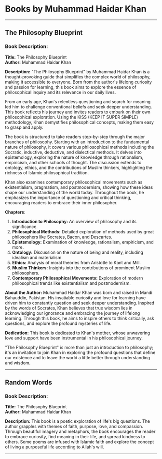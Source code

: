 # Books by Muhammad Haidar Khan

---
## The Philosophy Blueprint
### Book Description:

**Title:** The Philosophy Blueprint  
**Author:** Muhammad Haidar Khan

**Description:**
"The Philosophy Blueprint" by Muhammad Haidar Khan is a thought-provoking guide that simplifies the complex world of philosophy, making it accessible to everyone. Born from the author's lifelong curiosity and passion for learning, this book aims to explore the essence of philosophical inquiry and its relevance in our daily lives.

From an early age, Khan's relentless questioning and search for meaning led him to challenge conventional beliefs and seek deeper understanding. This book reflects his journey and invites readers to embark on their own philosophical exploration. Using the KISS (KEEP IT SUPER SIMPLE) methodology, Khan demystifies philosophical concepts, making them easy to grasp and apply.

The book is structured to take readers step-by-step through the major branches of philosophy. Starting with an introduction to the fundamental nature of philosophy, it covers various philosophical methods including the Socratic, inductive, deductive, and dialectical methods. It delves into epistemology, exploring the nature of knowledge through rationalism, empiricism, and other schools of thought. The discussion extends to ontology, ethics, and the contributions of Muslim thinkers, highlighting the richness of Islamic philosophical tradition.

Khan also examines contemporary philosophical movements such as existentialism, pragmatism, and postmodernism, showing how these ideas shape our understanding of the world today. Throughout the book, he emphasizes the importance of questioning and critical thinking, encouraging readers to embrace their inner philosopher.

**Chapters:**
1. **Introduction to Philosophy:** An overview of philosophy and its significance.
2. **Philosophical Methods:** Detailed exploration of methods used by great philosophers like Socrates, Bacon, and Descartes.
3. **Epistemology:** Examination of knowledge, rationalism, empiricism, and more.
4. **Ontology:** Discussion on the nature of being and reality, including idealism and materialism.
5. **Ethics:** Analysis of moral theories from Aristotle to Kant and Mill.
6. **Muslim Thinkers:** Insights into the contributions of prominent Muslim philosophers.
7. **Contemporary Philosophical Movements:** Exploration of modern philosophical trends like existentialism and postmodernism.

**About the Author:**
Muhammad Haidar Khan was born and raised in Mandi Bahauddin, Pakistan. His insatiable curiosity and love for learning have driven him to constantly question and seek deeper understanding. Inspired by the words of Socrates, Khan believes that true wisdom lies in acknowledging our ignorance and embracing the journey of lifelong learning. Through this book, he aims to inspire others to think critically, ask questions, and explore the profound mysteries of life.

**Dedication:**
This book is dedicated to Khan's mother, whose unwavering love and support have been instrumental in his philosophical journey. 

"The Philosophy Blueprint" is more than just an introduction to philosophy; it's an invitation to join Khan in exploring the profound questions that define our existence and to leave the world a little better through understanding and wisdom.

---
## Random Words
### Book Description:

**Title:** The Philosophy Blueprint  
**Author:** Muhammad Haidar Khan

**Description:**
This book is a poetic exploration of life's big questions. The author grapples with themes of faith, purpose, love, and compassion. Through beautiful imagery and metaphors, the book encourages the reader to embrace curiosity, find meaning in their life, and spread kindness to others. Some poems are infused with Islamic faith and explore the concept of living a purposeful life according to Allah's will.

---
